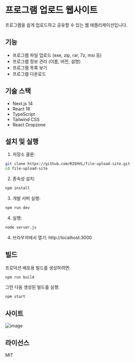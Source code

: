 # 프로그램 업로드 웹사이트

프로그램을 쉽게 업로드하고 공유할 수 있는 웹 애플리케이션입니다.

## 기능

- 프로그램 파일 업로드 (exe, zip, rar, 7z, msi 등)
- 프로그램 정보 관리 (이름, 버전, 설명)
- 프로그램 목록 보기
- 프로그램 다운로드

## 기술 스택

- Next.js 14
- React 18
- TypeScript
- Tailwind CSS
- React Dropzone

## 설치 및 실행

1. 저장소 클론:
```bash
git clone https://github.com/RIEHVL/file-upload-site.git
cd file-upload-site
```

2. 종속성 설치:
```bash
npm install
```

3. 개발 서버 실행:
```bash
npm run dev
```

4. 실행:
```bash
node server.js
```

4. 브라우저에서 열기: http://localhost:3000

## 빌드

프로덕션 배포용 빌드를 생성하려면:

```bash
npm run build
```

그런 다음 생성된 빌드를 실행:

```bash
npm start
```


## 사이트 

![image](https://github.com/user-attachments/assets/ab669ae2-6448-4384-bdbd-99f8554a6ece)

## 라이선스

MIT 
